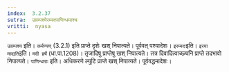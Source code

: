 ```yaml
---
index:  3.2.37
sutra:  उग्रम्पश्येरम्मदपाणिन्धमाश्च
vritti:  nyasa
---
```


`उग्रम्पश्य` इति। `कर्मण्यण्` (3.2.1) इति प्राप्ते दृशेः खश् निपात्यते। पूर्ववत् पश्यादेशः। `इरम्मदः`इति। `इरया माद्यति`इति। `मदी हर्षे` (धा.पा.1208)। तृजादिषु प्राप्तेषु खश् निपात्यते। तत्र दिवादित्वाच्छ्यनि प्राप्ते तदभावो निपात्यते। `पाणिन्धमाः` इति। अधिकरणे ल्युटि प्राप्ते खश् निपात्यते। पूर्ववद्धमादेशः।

